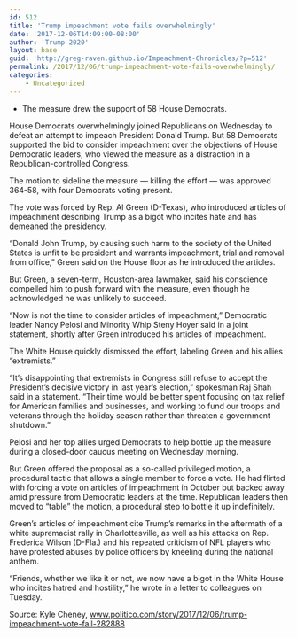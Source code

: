 ```yaml
---
id: 512
title: 'Trump impeachment vote fails overwhelmingly'
date: '2017-12-06T14:09:00-08:00'
author: 'Trump 2020'
layout: base
guid: 'http://greg-raven.github.io/Impeachment-Chronicles/?p=512'
permalink: /2017/12/06/trump-impeachment-vote-fails-overwhelmingly/
categories:
    - Uncategorized
---
```


- The measure drew the support of 58 House Democrats.

House Democrats overwhelmingly joined Republicans on Wednesday to defeat an attempt to impeach President Donald Trump. But 58 Democrats supported the bid to consider impeachment over the objections of House Democratic leaders, who viewed the measure as a distraction in a Republican-controlled Congress.

The motion to sideline the measure — killing the effort — was approved 364-58, with four Democrats voting present.

The vote was forced by Rep. Al Green (D-Texas), who introduced articles of impeachment describing Trump as a bigot who incites hate and has demeaned the presidency.

“Donald John Trump, by causing such harm to the society of the United States is unfit to be president and warrants impeachment, trial and removal from office,” Green said on the House floor as he introduced the articles.

But Green, a seven-term, Houston-area lawmaker, said his conscience compelled him to push forward with the measure, even though he acknowledged he was unlikely to succeed.

“Now is not the time to consider articles of impeachment,” Democratic leader Nancy Pelosi and Minority Whip Steny Hoyer said in a joint statement, shortly after Green introduced his articles of impeachment.

The White House quickly dismissed the effort, labeling Green and his allies “extremists.”

“It’s disappointing that extremists in Congress still refuse to accept the President’s decisive victory in last year’s election,” spokesman Raj Shah said in a statement. “Their time would be better spent focusing on tax relief for American families and businesses, and working to fund our troops and veterans through the holiday season rather than threaten a government shutdown.”

Pelosi and her top allies urged Democrats to help bottle up the measure during a closed-door caucus meeting on Wednesday morning.

But Green offered the proposal as a so-called privileged motion, a procedural tactic that allows a single member to force a vote. He had flirted with forcing a vote on articles of impeachment in October but backed away amid pressure from Democratic leaders at the time. Republican leaders then moved to “table” the motion, a procedural step to bottle it up indefinitely.

Green’s articles of impeachment cite Trump’s remarks in the aftermath of a white supremacist rally in Charlottesville, as well as his attacks on Rep. Frederica Wilson (D-Fla.) and his repeated criticism of NFL players who have protested abuses by police officers by kneeling during the national anthem.

“Friends, whether we like it or not, we now have a bigot in the White House who incites hatred and hostility,” he wrote in a letter to colleagues on Tuesday.

Source: Kyle Cheney, www.politico.com/story/2017/12/06/trump-impeachment-vote-fail-282888